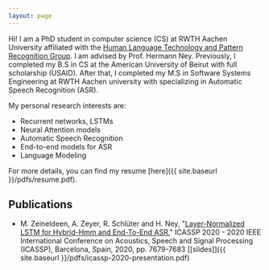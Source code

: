 ```yaml
---
layout: page
---
```


Hi! I am a PhD student in computer science (CS) at RWTH Aachen University affiliated with the 
[Human Language Technology and Pattern Recognition Group](https://www-i6.informatik.rwth-aachen.de/). 
I am advised by Prof. Hermann Ney. Previously, I completed my B.S in CS at the 
American University of Beirut with full scholarship (USAID). After that, I completed my M.S in 
Software Systems Engineering at RWTH Aachen university with specializing in Automatic Speech Recognition (ASR).

My personal research interests are: 
- Recurrent networks, LSTMs
- Neural Attention models
- Automatic Speech Recognition
- End-to-end models for ASR
- Language Modeling

For more details, you can find my resume [here]({{ site.baseurl }}/pdfs/resume.pdf).

## Publications
- M. Zeineldeen, A. Zeyer, R. Schlüter and H. Ney, "[Layer-Normalized LSTM for Hybrid-Hmm and End-To-End ASR](https://www-i6.informatik.rwth-aachen.de/publications/download/1127/Zeineldeen-ICASSP-2020.pdf)," ICASSP 2020 - 2020 IEEE International Conference on Acoustics, Speech and Signal Processing (ICASSP), Barcelona, Spain, 2020, pp. 7679-7683 [\[slides\]]({{ site.baseurl }}/pdfs/icassp-2020-presentation.pdf)
